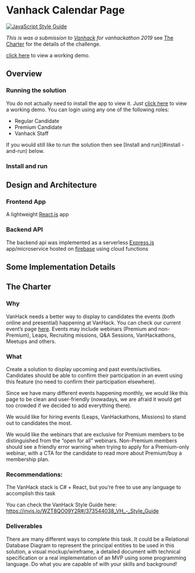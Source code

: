 # Vanhack Calendar Page
[![JavaScript Style Guide](https://cdn.rawgit.com/standard/standard/master/badge.svg)](https://github.com/standard/standard)

*This is was a submission to [Vanhack](https://www.vanhack.com/[) for vanhackathon 2019*
see [The Charter](#the-charter) for the details of the challenge.

[click here](https://vanhack-calendar-b86f3.firebaseapp.com) to view a working
demo.

##  Overview
### Running the solution
You do not actually need to install the app to view it. Just [click here](https://vanhack-calendar-b86f3.firebaseapp.com) to view a working demo. You can login using any one of the following roles:

- Regular Candidate
- Premium Candidate
- Vanhack Staff

If you would still like to run the solution then see [Install and run](#install
-and-run) below.

### Install and run

## Design and Architecture

### Frontend App
A lightweight [React.js]() app

### Backend API
The backend api was implemented as a serverless [Express.js]() app/microservice
hosted on [firebase]() using cloud functions

## Some Implementation Details

## The Charter

### Why
VanHack needs a better way to display to candidates the events (both online and presential) happening at VanHack. You can check our current event’s page [here](https://vanhack.com/platform/#/events). Events may include webinars (Premium and non-Premium), Leaps, Recruiting missions, Q&A Sessions, VanHackathons, Meetups and others.


### What
Create a solution to display upcoming and past events/activities. Candidates should be able to confirm their participation in an event using this feature (no need to confirm their participation elsewhere).

Since we have many different events happening monthly, we would like this page to be clean and user-friendly (nowadays, we are afraid it would get too crowded if we decided to add everything there).

We would like for hiring events (Leaps, VanHackathons, Missions) to stand out to candidates the most.

We would like the webinars that are exclusive for Premium members to be distinguished from the “open for all” webinars. Non-Premium members should see a friendly error warning when trying to apply for a Premium-only webinar, with a CTA for the candidate to read more about Premium/buy a membership plan.

### Recommendations:
The VanHack stack is C# + React, but you’re free to use any language to accomplish this task

You can check the VanHack Style Guide here:
https://invis.io/WZT8QO09Y2R#/373544038_VH_-_Style_Guide

### Deliverables
There are many different ways to complete this task. It could be a Relational Database Diagram to represent the principal entities to be used in this solution, a visual mockup/wireframe, a detailed document with technical specification or a real implementation of an MVP using some programming language. Do what you are capable of with your skills and background!

